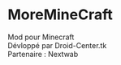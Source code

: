MoreMineCraft
=============

Mod pour Minecraft<br>
Dévloppé par Droid-Center.tk<br>
Partenaire : Nextwab
